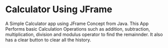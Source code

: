 # Calculator Using JFrame

A Simple Calculator app using JFrame Concept from Java.
This App Performs basic Calculation Operations such as addition, subtraction, multiplication, division and modulus operator to find the remainnder.
It also has a clear button to clear all the history.